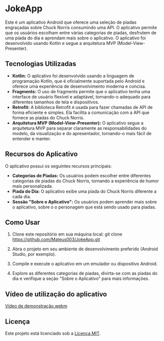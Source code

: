 # JokeApp

Este é um aplicativo Android que oferece uma seleção de piadas engraçadas sobre Chuck Norris consumindo uma API. O aplicativo permite que os usuários escolham entre várias categorias de piadas, desfrutem de uma piada do dia e aprendam mais sobre o aplicativo. O aplicativo foi desenvolvido usando Kotlin e segue a arquitetura MVP (Model-View-Presenter).

## Tecnologias Utilizadas

- **Kotlin:** O aplicativo foi desenvolvido usando a linguagem de programação Kotlin, que é oficialmente suportada pelo Android e oferece uma experiência de desenvolvimento moderna e concisa.
- **Fragments:** O uso de fragments permite que o aplicativo tenha uma interface de usuário flexível e adaptável, tornando-o adequado para diferentes tamanhos de tela e dispositivos.
- **Retrofit:** A biblioteca Retrofit é usada para fazer chamadas de API de forma eficiente e simples. Ela facilita a comunicação com a API que fornece as piadas do Chuck Norris.
- **Arquitetura MVP (Model-View-Presenter):** O aplicativo segue a arquitetura MVP para separar claramente as responsabilidades do modelo, da visualização e do apresentador, tornando-o mais fácil de entender e manter.

## Recursos do Aplicativo

O aplicativo possui os seguintes recursos principais:

- **Categorias de Piadas:** Os usuários podem escolher entre diferentes categorias de piadas do Chuck Norris, tornando a experiência de humor mais personalizada.
- **Piada do Dia:** O aplicativo exibe uma piada do Chuck Norris diferente a cada dia.
- **Sessão "Sobre o Aplicativo":** Os usuários podem aprender mais sobre o aplicativo, sobre o o personagem que está sendo usado para piadas.

## Como Usar

1. Clone este repositório em sua máquina local: git clone https://github.com/Mateus003/JokeApp.git

2. Abra o projeto em seu ambiente de desenvolvimento preferido (Android Studio, por exemplo).

3. Compile e execute o aplicativo em um emulador ou dispositivo Android.

4. Explore as diferentes categorias de piadas, divirta-se com as piadas do dia e verifique a seção "Sobre o Aplicativo" para mais informações.

## Vídeo de utilização do aplicativo
[Vídeo de demonstração.webm](https://github.com/Mateus003/JokeApp/assets/102229622/e5918a7d-0335-446c-aa3c-4627855210fd)




## Licença

Este projeto está licenciado sob a [Licença MIT](https://opensource.org/licenses/MIT/).


